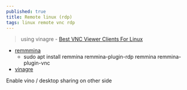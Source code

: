 ```yaml
---
published: true
title: Remote linux (rdp)
tags: linux remote vnc rdp
---
```

> using vinagre - [Best VNC Viewer Clients For Linux](https://www.poftut.com/best-vnc-viewer-clients-linux/)

- [remmmina](https://remmina.org/)
	- sudo apt install remmina remmina-plugin-rdp remmina remmina-plugin-vnc
- [vinagre](https://wiki.gnome.org/Apps/Vinagre)

Enable vino / desktop sharing on other side
